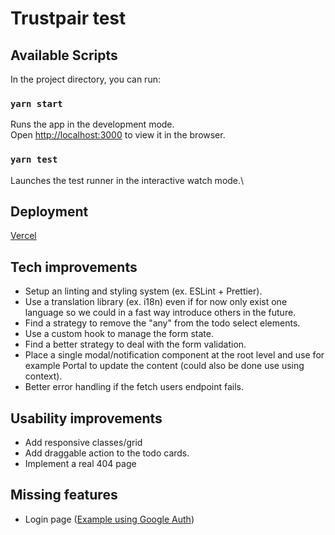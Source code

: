 # Trustpair test

## Available Scripts

In the project directory, you can run:

### `yarn start`

Runs the app in the development mode.\
Open [http://localhost:3000](http://localhost:3000) to view it in the browser.

### `yarn test`

Launches the test runner in the interactive watch mode.\

## Deployment

[Vercel](https://tp-test-eight.vercel.app/)

## Tech improvements

- Setup an linting and styling system (ex. ESLint + Prettier).
- Use a translation library (ex. i18n) even if for now only exist one language so we could in a fast way introduce others in the future.
- Find a strategy to remove the "any" from the todo select elements.
- Use a custom hook to manage the form state.
- Find a better strategy to deal with the form validation.
- Place a single modal/notification component at the root level and use for example Portal to update the content (could also be done use using context).
- Better error handling if the fetch users endpoint fails.

## Usability improvements

- Add responsive classes/grid
- Add draggable action to the todo cards.
- Implement a real 404 page

## Missing features

- Login page ([Example using Google Auth](https://github.com/aabarata/crown-clothing))
